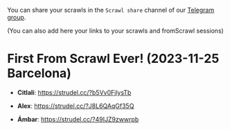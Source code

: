 You can share your scrawls in the `Scrawl share` channel of our [Telegram group](https://t.me/ScrawLink).

(You can also add here your links to your scrawls and fromScrawl sessions)

# First From Scrawl Ever! (2023-11-25 Barcelona)

- **Citlali**: https://strudel.cc/?b5Vv0FjlysTb

- **Alex**: https://strudel.cc/?J8L6QAqGf35Q

- **Ámbar**: https://strudel.cc/?49IJZ9zwwrpb

